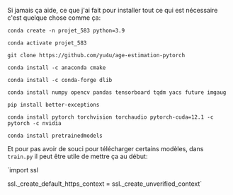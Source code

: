 Si jamais ça aide, ce que j'ai fait pour installer tout ce qui est nécessaire c'est quelque chose comme ça:

`conda create -n projet_583 python=3.9`

`conda activate projet_583`

`git clone https://github.com/yu4u/age-estimation-pytorch`

`conda install -c anaconda cmake`

`conda install -c conda-forge dlib`

`conda install numpy opencv pandas tensorboard tqdm yacs future imgaug`

`pip install better-exceptions`

`conda install pytorch torchvision torchaudio pytorch-cuda=12.1 -c pytorch -c nvidia`

`conda install pretrainedmodels`

Et pour pas avoir de souci pour télécharger certains modèles, dans `train.py` il peut être utile de mettre ça au début:

`import ssl

ssl._create_default_https_context = ssl._create_unverified_context`
